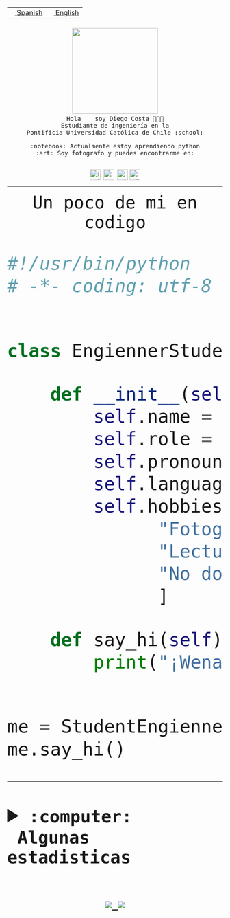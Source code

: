 <table border="0"  align="right">
 <tr><td><a href="README.md"><img src="https://upload.wikimedia.org/wikipedia/commons/thumb/8/89/Bandera_de_Espa%C3%B1a.svg/1200px-Bandera_de_Espa%C3%B1a.svg.png" height="10"> Spanish</a></td>
 <td><a href="README.en.md"><img src="https://upload.wikimedia.org/wikipedia/commons/a/a4/Flag_of_the_United_States.svg" height="10"> English</a></td></tr>
</table><br><br><br>


<p align="center">
  <img src="https://github.com/diegocostares/diegocostares/blob/main/Images/aaa2.gif?raw=true" width="200px">
  <br><samp>
    Hola <img src="https://media.giphy.com/media/hvRJCLFzcasrR4ia7z/giphy.gif" width="16px"> soy Diego Costa 👨🏻‍💻<br>
    Estudiante de ingeniería en la <br>
    Pontificia Universidad Católica de Chile :school:<br>
  <br>
    :notebook: Actualmente estoy aprendiendo python <br>
    :art: Soy fotografo y puedes encontrarme en: <br>
  <br></samp>
  
</p>

<p align="center">
   <a href="https://instagram.com/diegocosta_no" target="blank">
    <img 
    align="center" src="https://cdn.jsdelivr.net/npm/simple-icons@3.0.1/icons/instagram.svg" alt="instagram" height="25px" width="25px" />
  </a>
  <a style="border: 3px solid; color: white;"href="https://t.me/diegocosta_no" target="blank">
  <img
  align="center" alt="Telegram" width="25px" src="https://icons-for-free.com/iconfiles/png/512/Telegram-1324888767380505522.png" />
</a>
<a href="https://api.whatsapp.com/send?phone=56971897835&text=Hola!" target="blank">
  <img
  align="center" alt="wtsp" width="25px" src="https://img.icons8.com/pastel-glyph/2x/whatsapp--v2.png" />
</a>
<a href="https://www.linkedin.com/in/diego-costa-786249213/" target="blank">
  <img
  align="center" alt="wtsp" width="25px" src="https://img.icons8.com/metro/452/linkedin.png" />
</a>

  </a>
</p>

---


<p align="center"><font size="25"><samp>Un poco de mi en codigo</samp></front></p>


```python
#!/usr/bin/python
# -*- coding: utf-8 -*-


class EngiennerStudent:

    def __init__(self):
        self.name = "Diego Costa"
        self.role = "Estudiante"
        self.pronouns = "he/him"
        self.language_spoken = ["es_CL", "en_US"]
        self.hobbies = [
              "Fotografia",
              "Lectura",
              "No dormir",
              ]

    def say_hi(self):
        print("¡Wena mundo!")


me = StudentEngienner()
me.say_hi()
```
---
<details>
  <summary><b><samp>:computer: &nbsp;Algunas estadisticas</samp></b></summary>
  <br/></p>

<!--START_SECTION:waka-->
**Soy nocturno 🦉** 

```text
🌞 Mañana     0 commits      ░░░░░░░░░░░░░░░░░░░░░░░░░   0.0% 
🌆 Día        33 commits     ████████░░░░░░░░░░░░░░░░░   32.67% 
🌃 Tarde      23 commits     █████░░░░░░░░░░░░░░░░░░░░   22.77% 
🌙 Noche      45 commits     ███████████░░░░░░░░░░░░░░   44.55%

```
📅 **Soy más productivo los Miércoles** 

```text
Lunes        0 commits      ░░░░░░░░░░░░░░░░░░░░░░░░░   0.0% 
Martes       1 commits      ░░░░░░░░░░░░░░░░░░░░░░░░░   0.99% 
Miércoles    77 commits     ███████████████████░░░░░░   76.24% 
Jueves       0 commits      ░░░░░░░░░░░░░░░░░░░░░░░░░   0.0% 
Viernes      0 commits      ░░░░░░░░░░░░░░░░░░░░░░░░░   0.0% 
Sábado       11 commits     ██░░░░░░░░░░░░░░░░░░░░░░░   10.89% 
Domingo      12 commits     ███░░░░░░░░░░░░░░░░░░░░░░   11.88%

```


📊 **Esta semana me dediqué a** 

```text
🐱‍💻 Proyectos: 
diegocostares            1 hr 31 mins        ██████████████████░░░░░░░   72.66% 
Unknown Project          32 mins             ██████░░░░░░░░░░░░░░░░░░░   25.43% 
botfur-telegram          2 mins              ░░░░░░░░░░░░░░░░░░░░░░░░░   1.91%

```


 Last Updated on 01/08/2021
<!--END_SECTION:waka-->
  
  

 <p align="center"> <img src="https://github-readme-stats.vercel.app/api?username=diegocostares&show_icons=true&theme=ayu-mirage" alt="abhisheknaiidu" /></p>
 
</details>

<p align=center>
  <a href="https://github.com/diegocostares">
    <img src="https://badges.pufler.dev/visits/diegocostares/diegocostares?style=flat-square&color=black&logo=github">
  </a>
  <a href="https://github.com/diegocostares?tab=repositories">
    <img src="https://badges.pufler.dev/repos/diegocostares?style=flat-square&color=black&logo=github">
  </a>
</p>
